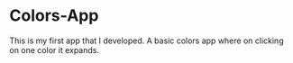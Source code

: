 # Colors-App
This is my first app that I developed. A basic colors app where on clicking on one color it expands.
